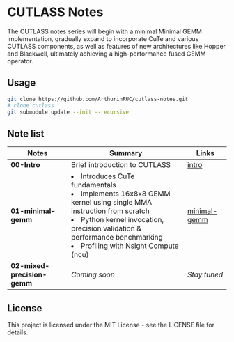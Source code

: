 # CUTLASS Notes

The CUTLASS notes series will begin with a minimal Minimal GEMM implementation, gradually expand to incorporate CuTe and various CUTLASS components, as well as features of new architectures like Hopper and Blackwell, ultimately achieving a high-performance fused GEMM operator.


## Usage

```bash
git clone https://github.com/ArthurinRUC/cutlass-notes.git
# clone cutlass
git submodule update --init --recursive
```

## Note list

| Notes                     | Summary                                                                                              | Links                                                                 |
|---------------------------|------------------------------------------------------------------------------------------------------|-----------------------------------------------------------------------|
| **00-Intro**              | Brief introduction to CUTLASS | [intro](https://zhuanlan.zhihu.com/p/1937220431728845963)                                   |
| **01-minimal-gemm**       | <li>Introduces CuTe fundamentals</li><li>Implements 16x8x8 GEMM kernel using single MMA instruction from scratch</li><li>Python kernel invocation, precision validation & performance benchmarking</li><li>Profiling with Nsight Compute (ncu)</li> | [minimal-gemm]()                      |
| **02-mixed-precision-gemm** | *Coming soon*    | *Stay tuned*              |


## License

This project is licensed under the MIT License - see the LICENSE file for details.